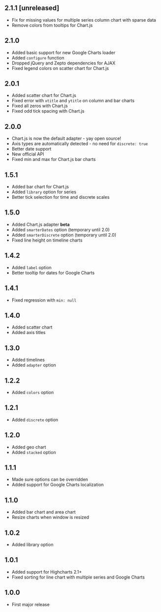 ## 2.1.1 [unreleased]

- Fix for missing values for multiple series column chart with sparse data
- Remove colors from tooltips for Chart.js

## 2.1.0

- Added basic support for new Google Charts loader
- Added `configure` function
- Dropped jQuery and Zepto dependencies for AJAX
- Fixed legend colors on scatter chart for Chart.js

## 2.0.1

- Added scatter chart for Chart.js
- Fixed error with `xtitle` and `ytitle` on column and bar charts
- Fixed all zeros with Chart.js
- Fixed odd tick spacing with Chart.js

## 2.0.0

- Chart.js is now the default adapter - yay open source!
- Axis types are automatically detected - no need for `discrete: true`
- Better date support
- New official API
- Fixed min and max for Chart.js bar charts

## 1.5.1

- Added bar chart for Chart.js
- Added `library` option for series
- Better tick selection for time and discrete scales

## 1.5.0

- Added Chart.js adapter **beta**
- Added `smarterDates` option (temporary until 2.0)
- Added `smarterDiscrete` option (temporary until 2.0)
- Fixed line height on timeline charts

## 1.4.2

- Added `label` option
- Better tooltip for dates for Google Charts

## 1.4.1

- Fixed regression with `min: null`

## 1.4.0

- Added scatter chart
- Added axis titles

## 1.3.0

- Added timelines
- Added `adapter` option

## 1.2.2

- Added `colors` option

## 1.2.1

- Added `discrete` option

## 1.2.0

- Added geo chart
- Added `stacked` option

## 1.1.1

- Made sure options can be overridden
- Added support for Google Charts localization

## 1.1.0

- Added bar chart and area chart
- Resize charts when window is resized

## 1.0.2

- Added library option

## 1.0.1

- Added support for Highcharts 2.1+
- Fixed sorting for line chart with multiple series and Google Charts

## 1.0.0

- First major release
